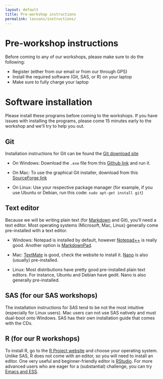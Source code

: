 ```yaml
---
layout: default
title: Pre-workshop instructions
permalink: lessons/instructions/
---
```


# Pre-workshop instructions #

Before coming to any of our workshops, please make sure to do the
following:

* Register (either from our email or from our through GPS)
* Install the required software (Git, SAS, or R) on your laptop
* Make sure to fully charge your laptop

# Software installation #

Please install these programs before coming to the workshops.  If you
have issues with installing the programs, please come 15 minutes early
to the workshop and we'll try to help you out.

## Git ##

Installation instructions for Git can be found the
[Git download site](http://git-scm.com/book/en/Getting-Started-Installing-Git)

* On Windows: Download the `.exe` file from this
  [Github link](http://msysgit.github.io) and run it.

* On Mac: To use the graphical Git installer, download from this
  [SourceForge link](http://sourceforge.net/projects/git-osx-installer/)

* On Linux: Use your respective package manager (for example, if you
  use Ubuntu or Debian, run this code: `sudo apt-get install git`)

## Text editor ##

Because we will be writing plain text (for
[Markdown](https://guides.github.com/features/mastering-markdown/) and
Git), you'll need a text editor.  Most operating systems (Microsoft,
Mac, Linux) generally come pre-installed with a text editor.

* Windows: Notepad is installed by default, however
  [Notepad++](http://notepad-plus-plus.org/download/v6.6.9.html) is
  really good.  Another option is
  [MarkdownPad](http://markdownpad.com/).

* Mac: [TextMate](http://macromates.com/download) is good, check the
  website to install it.
  [Nano](http://en.wikipedia.org/wiki/GNU_nano) is also (usually)
  pre-installed.

* Linux: Most distributions have pretty good pre-installed plain text
  editors.  For instance, Ubuntu and Debian have gedit.  Nano is also
  generally pre-installed.

## SAS (for our SAS workshops) ##

The installation instructions for SAS tend to be not the most
intuitive (especially for Linux users).  Mac users can not use SAS
natively and must dual-boot onto Windows.  SAS has their own
installation guide that comes with the CDs.

## R (for our R workshops) ##

To install R, go to the [R Project website](http://cran.rstudio.com/)
and choose your operating system.  Unlike SAS, R does not come with an
editor, so you will need to install an editor.  One very useful and
beginner-friendly editor is [RStudio](http://www.rstudio.com).  For
more advanced users who are eager for a (substantial) challenge, you
can try [Emacs and ESS](http://ess.r-project.org/).

